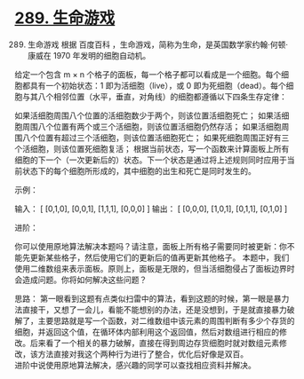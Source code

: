 # [289. 生命游戏](https://leetcode-cn.com/problems/game-of-life/)
289. 生命游戏
根据 百度百科 ，生命游戏，简称为生命，是英国数学家约翰·何顿·康威在 1970 年发明的细胞自动机。

给定一个包含 m × n 个格子的面板，每一个格子都可以看成是一个细胞。每个细胞都具有一个初始状态：1 即为活细胞（live），或 0 即为死细胞（dead）。每个细胞与其八个相邻位置（水平，垂直，对角线）的细胞都遵循以下四条生存定律：

如果活细胞周围八个位置的活细胞数少于两个，则该位置活细胞死亡；
如果活细胞周围八个位置有两个或三个活细胞，则该位置活细胞仍然存活；
如果活细胞周围八个位置有超过三个活细胞，则该位置活细胞死亡；
如果死细胞周围正好有三个活细胞，则该位置死细胞复活；
根据当前状态，写一个函数来计算面板上所有细胞的下一个（一次更新后的）状态。下一个状态是通过将上述规则同时应用于当前状态下的每个细胞所形成的，其中细胞的出生和死亡是同时发生的。

 

示例：

输入： 
[
  [0,1,0],
  [0,0,1],
  [1,1,1],
  [0,0,0]
]
输出：
[
  [0,0,0],
  [1,0,1],
  [0,1,1],
  [0,1,0]
]
 

进阶：

你可以使用原地算法解决本题吗？请注意，面板上所有格子需要同时被更新：你不能先更新某些格子，然后使用它们的更新后的值再更新其他格子。
本题中，我们使用二维数组来表示面板。原则上，面板是无限的，但当活细胞侵占了面板边界时会造成问题。你将如何解决这些问题？


思路：
第一眼看到这题有点类似扫雷中的算法，看到这题的时候，第一眼是暴力法直接干，又想了一会儿，看能不能想别的办法，还是没想到，于是就直接暴力破解了，主要思路就是写一个函数，对二维数组中该元素的周围判断有多少个存货的细胞，并返回这个值，在循环体内部利用这个返回值，然后对数组进行相应的修改。后来看了一个相关的暴力破解，直接在得到周边存货细胞时就对数组元素修改，该方法直接对我这个两种行为进行了整合，优化后好像是双百。  
进阶中说使用原地算法解决，感兴趣的同学可以查找相应资料并解决。